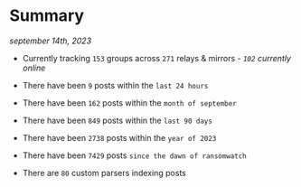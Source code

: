 
# Summary
_september 14th, 2023_

- Currently tracking `153` groups across `271` relays & mirrors - _`102` currently online_

- There have been `9` posts within the `last 24 hours`

- There have been `162` posts within the `month of september`

- There have been `849` posts within the `last 90 days`

- There have been `2738` posts within the `year of 2023`

- There have been `7429` posts `since the dawn of ransomwatch`

- There are `80` custom parsers indexing posts
